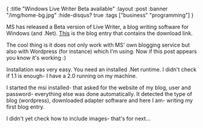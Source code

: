 {
  :title "Windows Live Writer Beta available"
  :layout :post
  :banner "/img/home-bg.jpg"
  :hide-disqus? true
  :tags ["business" "programming"]
}

MS has released a Beta version of Live Writer, a blog writing software for Windows (and .Net). [This](http://windowslivewriter.spaces.live.com/PersonalSpace.aspx?_c02_owner=1) is the blog entry that contains the download link.

The cool thing is it does not only work with MS' own blogging service but also with Wordpress (for instance) which I'm using. Now if this post appears you know it's working :)

Installation was very easy. You need an installed .Net runtime. I didn't check if 1.1 is enough- I have a 2.0 running on my machine.

I started the msi installed- that asked for the website of my blog, user and password- everything else was done automatically. It detected the type of blog (wordpress), downloaded adapter software and here I am- writing my first blog entry.

I didn't yet check how to include images- that's for next...
